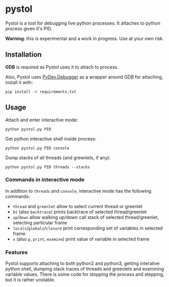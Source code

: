# pystol

Pystol is a tool for debugging live python processes. It attaches to python process given it's PID.

**Warning**: this is experimental and a work in progress. Use at your own risk.

## Installation

**GDB** is required as Pystol uses it to attach to process.

Also, Pystol uses [PyDev.Debugger](https://github.com/fabioz/PyDev.Debugger) as a wrapper around GDB for attaching, install it with:

```
pip install -r requirements.txt
```

## Usage

Attach and enter interactive mode:

```
python pystol.py PID
```

Get python interactive shell inside process:

```
python pystol.py PID console
```

Dump stacks of all threads (and greenlets, if any):

```
python pystol.py PID threads --stacks
```

### Commands in interactive mode

In addition to `threads` and `console`, interactive mode has the following commands:

* `thread` and `greenlet` allow to select current thread or greenlet
* `bt` (also `backtrace`) prints backtrace of selected thread/greenlet
* `up`/`down` allow walking up/down call stack of selected thread/greenlet, selecting particular frame
* `locals`/`globals`/`closure` print corresponding set of variables in selected frame
* `x` (also `p`, `print`, `examine`) print value of variable in selected frame

### Features

Pystol supports attaching to both python2 and python3, getting interative python shell, dumping stack traces of threads and greenlets and examining variable values. There is some code for stopping the process and stepping, but it is rather unstable.
